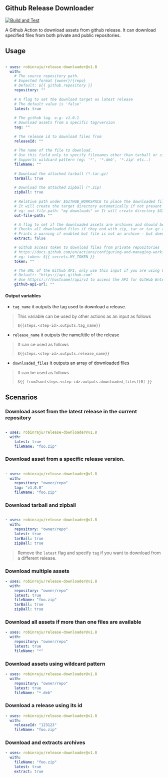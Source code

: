 ## Github Release Downloader

[![Build and Test](https://github.com/robinraju/release-downloader/actions/workflows/ci.yml/badge.svg)](https://github.com/robinraju/release-downloader/actions/workflows/ci.yml)

A Github Action to download assets from github release. It can download specified files from both private and public repositories.

## Usage

```yaml

- uses: robinraju/release-downloader@v1.8
  with: 
    # The source repository path.
    # Expected format {owner}/{repo}
    # Default: ${{ github.repository }}
    repository: ""
    
    # A flag to set the download target as latest release
    # The default value is 'false'
    latest: true
    
    # The github tag. e.g: v1.0.1
    # Download assets from a specific tag/version
    tag: ""
    
    # The release id to download files from 
    releaseId: ""
    
    # The name of the file to download.
    # Use this field only to specify filenames other than tarball or zipball, if any.
    # Supports wildcard pattern (eg: '*', '*.deb', '*.zip' etc..)
    fileName: ""
    
    # Download the attached tarball (*.tar.gz)
    tarBall: true
    
    # Download the attached zipball (*.zip)
    zipBall: true
    
    # Relative path under $GITHUB_WORKSPACE to place the downloaded file(s)
    # It will create the target directory automatically if not present
    # eg: out-file-path: "my-downloads" => It will create directory $GITHUB_WORKSPACE/my-downloads
    out-file-path: ""

    # A flag to set if the downloaded assets are archives and should be extracted
    # Checks all downloaded files if they end with zip, tar or tar.gz and extracts them, if true.
    # Prints a warning if enabled but file is not an archive - but does not fail.
    extract: false

    # Github access token to download files from private repositories
    # https://docs.github.com/en/actions/configuring-and-managing-workflows/creating-and-storing-encrypted-secrets
    # eg: token: ${{ secrets.MY_TOKEN }}
    token: ""

    # The URL of the Github API, only use this input if you are using Github Enterprise
    # Default: "https://api.github.com"
    # Use http(s)://[hostname]/api/v3 to access the API for GitHub Enterprise Server
    github-api-url: ""
```

#### Output variables

- `tag_name` it outputs the tag used to download a release.

> This variable can be used by other actions as an input as follows
> ```
> ${{steps.<step-id>.outputs.tag_name}}
> ```

- `release_name` it outputs the name/title of the release
> It can ce used as follows
> ```
> ${{steps.<step-id>.outputs.release_name}}
>```

- `downloaded_files` it outputs an array of downloaded files

> It can be used as follows
>
> `${{ fromJson(steps.<step-id>.outputs.downloaded_files)[0] }}`

## Scenarios

### Download asset from the latest release in the current repository

```yaml

- uses: robinraju/release-downloader@v1.8
  with:
    latest: true
    fileName: "foo.zip"
```

### Download asset from a specific release version.

```yaml

- uses: robinraju/release-downloader@v1.8
  with:
    repository: "owner/repo"
    tag: "v1.0.0"
    fileName: "foo.zip"
```

### Download tarball and zipball

```yaml

- uses: robinraju/release-downloader@v1.8
  with:
    repository: "owner/repo"
    latest: true
    tarBall: true
    zipBall: true
```
> Remove the `latest` flag and specify `tag` if you want to download from a different release.

### Download multiple assets

```yaml
- uses: robinraju/release-downloader@v1.8
  with:
    repository: "owner/repo"
    latest: true
    fileName: "foo.zip"
    tarBall: true
    zipBall: true
```

### Download all assets if more than one files are available

```yaml
- uses: robinraju/release-downloader@v1.8
  with:
    repository: "owner/repo"
    latest: true
    fileName: "*"
```

### Download assets using wildcard pattern

```yaml
- uses: robinraju/release-downloader@v1.8
  with:
    repository: "owner/repo"
    latest: true
    fileName: "*.deb"
```

### Download a release using its id

```yaml
- uses: robinraju/release-downloader@v1.8
  with:
    releaseId: "123123"
    fileName: "foo.zip"
```

### Download and extracts archives

```yaml
- uses: robinraju/release-downloader@v1.8
  with:
    fileName: "foo.zip"
    latest: true
    extract: true
```
